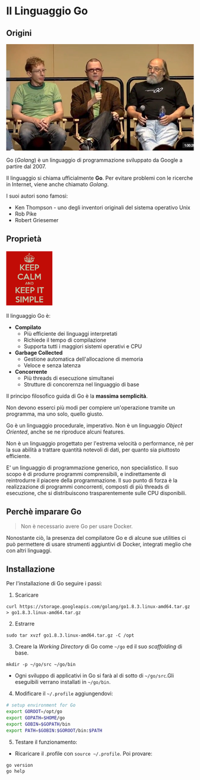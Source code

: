 # Il Linguaggio Go

## Origini

![inventors](../gitbook/images/inventors.png)

Go (_Golang_) è un linguaggio di programmazione sviluppato da Google a partire dal 2007.

Il linguaggio si chiama ufficialmente **Go**. Per evitare problemi con le ricerche in Internet, viene anche chiamato _Golang_.

I suoi autori sono famosi:

* Ken Thompson - uno degli inventori originali del sistema operativo Unix
* Rob Pike
* Robert Griesemer

## Proprietà

![keepcalm](../gitbook/images/keepcalm.png)

Il linguaggio Go è:

* **Compilato**
  * Più efficiente dei linguaggi interpretati
  * Richiede il tempo di compilazione
  * Supporta tutti i maggiori sistemi operativi e CPU
* **Garbage Collected**
  * Gestione automatica dell'allocazione di memoria
  * Veloce e senza latenza
* **Concorrente**
  * Più threads di esecuzione simultanei
  * Strutture di concorernza nel linguaggio di base

Il principo filosofico guida di Go è la **massima semplicità**.

Non devono esserci più modi per compiere un'operazione tramite un programma, ma uno solo, quello giusto.

Go è un linguaggio procedurale, imperativo.
Non è un linguaggio _Object Oriented_, anche se ne riproduce alcuni features.

Non è un linguaggio progettato per l'estrema velocità o performance, nè per la sua abilità a trattare quantità notevoli di dati, per quanto sia piuttosto efficiente.

E' un linguaggio di programmazione generico, non specialistico.
Il suo scopo è di produrre programmi comprensibili, e indirettamente di reintrodurre il piacere della programmazione.
Il suo punto di forza è la realizzazione di programmi concorrenti, composti di più threads di esecuzione, che si distribuiscono trasparentemente sulle CPU disponibili.

## Perchè imparare Go

> Non è necessario avere Go per usare Docker.

Nonostante ciò, la presenza del compilatore Go e di alcune sue utilities ci può permettere di usare strumenti aggiuntivi di Docker, integrati meglio che con altri linguaggi.


## Installazione

Per l'installazione di Go seguire i passi:

1. Scaricare
```
curl https://storage.googleapis.com/golang/go1.8.3.linux-amd64.tar.gz > go1.8.3.linux-amd64.tar.gz
```

2. Estrarre
```
sudo tar xvzf go1.8.3.linux-amd64.tar.gz -C /opt
```

3. Creare la _Working Directory_ di Go come `~/go` ed il suo _scaffolding_ di base. 
```
mkdir -p ~/go/src ~/go/bin
```
* Ogni sviluppo di applicativi in Go si farà al di sotto di `~/go/src`.Gli eseguibili verrano installati in `~/go/bin`.

4. Modificare il `~/.profile` aggiungendovi:
```bash
# setup environment for Go
export GOROOT=/opt/go
export GOPATH=$HOME/go
export GOBIN=$GOPATH/bin
export PATH=$GOBIN:$GOROOT/bin:$PATH
```

5. Testare il funzionamento:

* Ricaricare il .profile con `source ~/.profile`. Poi provare:
```
go version
go help
```
